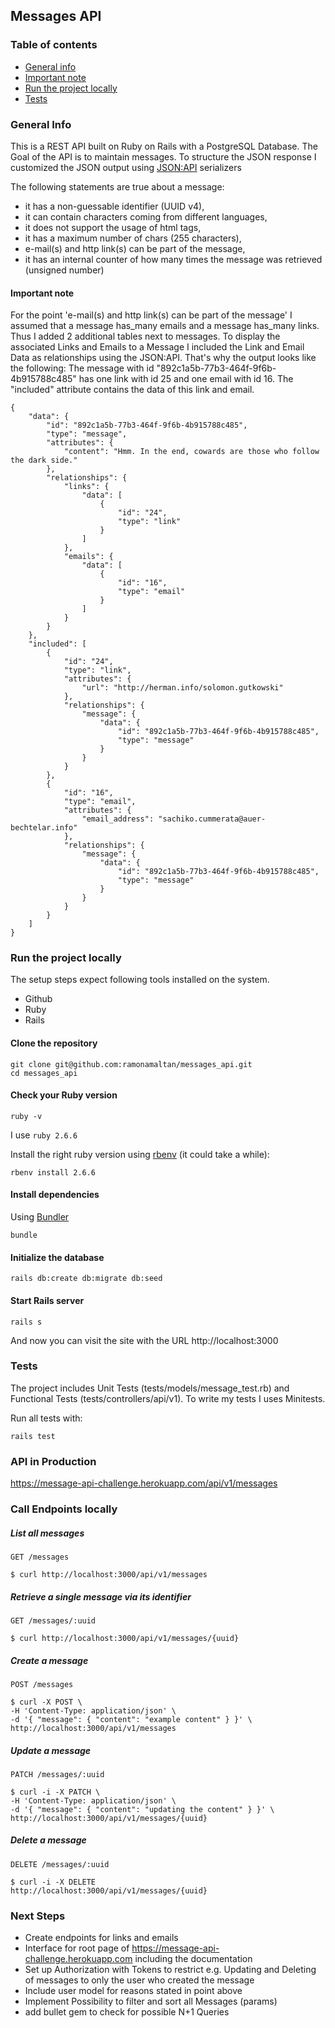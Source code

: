 ## Messages API

### Table of contents
* [General info](#general-info)
* [Important note](#important-note)
* [Run the project locally](#run-the-project-locally)
* [Tests](#tests)

### General Info
This is a REST API built on Ruby on Rails with a PostgreSQL Database.
The Goal of the API is to maintain messages.
To structure the JSON response I customized the JSON output using [JSON:API](https://jsonapi.org/format/#document-structure) serializers 

The following statements are true about a message:
- it has a non-guessable identifier (UUID v4),
- it can contain characters coming from different languages,
- it does not support the usage of html tags,
- it has a maximum number of chars (255 characters),
- e-mail(s) and http link(s) can be part of the message,
- it has an internal counter of how many times the message was retrieved (unsigned number)

#### Important note
For the point 'e-mail(s) and http link(s) can be part of the message' I assumed that a message has_many emails and a message has_many links.
Thus I added 2 additional tables next to messages.
To display the associated Links and Emails to a Message I included the Link and Email Data as relationships using the JSON:API.
That's why the output looks like the following: The message with id "892c1a5b-77b3-464f-9f6b-4b915788c485" has one link with id 25 and one email with id 16. The "included" attribute contains the data of this link and email.
```shell
{
    "data": {
        "id": "892c1a5b-77b3-464f-9f6b-4b915788c485",
        "type": "message",
        "attributes": {
            "content": "Hmm. In the end, cowards are those who follow the dark side."
        },
        "relationships": {
            "links": {
                "data": [
                    {
                        "id": "24",
                        "type": "link"
                    }
                ]
            },
            "emails": {
                "data": [
                    {
                        "id": "16",
                        "type": "email"
                    }
                ]
            }
        }
    },
    "included": [
        {
            "id": "24",
            "type": "link",
            "attributes": {
                "url": "http://herman.info/solomon.gutkowski"
            },
            "relationships": {
                "message": {
                    "data": {
                        "id": "892c1a5b-77b3-464f-9f6b-4b915788c485",
                        "type": "message"
                    }
                }
            }
        },
        {
            "id": "16",
            "type": "email",
            "attributes": {
                "email_address": "sachiko.cummerata@auer-bechtelar.info"
            },
            "relationships": {
                "message": {
                    "data": {
                        "id": "892c1a5b-77b3-464f-9f6b-4b915788c485",
                        "type": "message"
                    }
                }
            }
        }
    ]
}
```

### Run the project locally

The setup steps expect following tools installed on the system.

- Github
- Ruby
- Rails

#### Clone the repository

```shell
git clone git@github.com:ramonamaltan/messages_api.git
cd messages_api
```

#### Check your Ruby version

```shell
ruby -v
```

I use `ruby 2.6.6`

Install the right ruby version using [rbenv](https://github.com/rbenv/rbenv) (it could take a while):

```shell
rbenv install 2.6.6
```

#### Install dependencies

Using [Bundler](https://github.com/bundler/bundler)

```shell
bundle
```

#### Initialize the database

```shell
rails db:create db:migrate db:seed
```

#### Start Rails server

```shell
rails s
```

And now you can visit the site with the URL http://localhost:3000

### Tests
The project includes Unit Tests (tests/models/message_test.rb) and Functional Tests (tests/controllers/api/v1). To write my tests I uses Minitests.

Run all tests with:
```shell
rails test
```
### API in Production
https://message-api-challenge.herokuapp.com/api/v1/messages

### Call Endpoints locally
##### List all messages
`GET /messages`
````
$ curl http://localhost:3000/api/v1/messages
````
##### Retrieve a single message via its identifier
`GET /messages/:uuid`
````
$ curl http://localhost:3000/api/v1/messages/{uuid}
````
##### Create a message
`POST /messages`
````
$ curl -X POST \
-H 'Content-Type: application/json' \
-d '{ "message": { "content": "example content" } }' \
http://localhost:3000/api/v1/messages
````
##### Update a message
`PATCH /messages/:uuid`
````
$ curl -i -X PATCH \
-H 'Content-Type: application/json' \
-d '{ "message": { "content": "updating the content" } }' \
http://localhost:3000/api/v1/messages/{uuid}
````
##### Delete a message
`DELETE /messages/:uuid`
````
$ curl -i -X DELETE
http://localhost:3000/api/v1/messages/{uuid}
````

### Next Steps
- Create endpoints for links and emails
- Interface for root page of https://message-api-challenge.herokuapp.com including the documentation
- Set up Authorization with Tokens to restrict e.g. Updating and Deleting of messages to only the user who created the message 
- Include user model for reasons stated in point above
- Implement Possibility to filter and sort all Messages (params)
- add bullet gem to check for possible N+1 Queries
